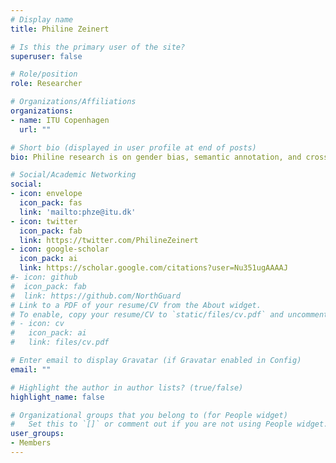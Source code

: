 ```yaml
---
# Display name
title: Philine Zeinert

# Is this the primary user of the site?
superuser: false

# Role/position
role: Researcher

# Organizations/Affiliations
organizations:
- name: ITU Copenhagen
  url: ""

# Short bio (displayed in user profile at end of posts)
bio: Philine research is on gender bias, semantic annotation, and cross-lingual projection.

# Social/Academic Networking
social:
- icon: envelope
  icon_pack: fas
  link: 'mailto:phze@itu.dk'
- icon: twitter
  icon_pack: fab
  link: https://twitter.com/PhilineZeinert
- icon: google-scholar
  icon_pack: ai
  link: https://scholar.google.com/citations?user=Nu351ugAAAAJ
#- icon: github
#  icon_pack: fab
#  link: https://github.com/NorthGuard
# Link to a PDF of your resume/CV from the About widget.
# To enable, copy your resume/CV to `static/files/cv.pdf` and uncomment the lines below.
# - icon: cv
#   icon_pack: ai
#   link: files/cv.pdf

# Enter email to display Gravatar (if Gravatar enabled in Config)
email: ""

# Highlight the author in author lists? (true/false)
highlight_name: false

# Organizational groups that you belong to (for People widget)
#   Set this to `[]` or comment out if you are not using People widget.
user_groups:
- Members
---
```


